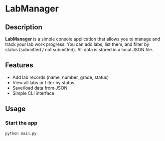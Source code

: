 # LabManager

## Description
**LabManager** is a simple console application that allows you to manage and track your lab work progress. You can add labs, list them, and filter by status (submitted / not submitted). All data is stored in a local JSON file.

## Features
- Add lab records (name, number, grade, status)
- View all labs or filter by status
- Save/load data from JSON
- Simple CLI interface

## Usage

### Start the app
```
python main.py
```